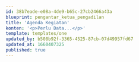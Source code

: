 ```yaml
---
id: 38b7eade-e08a-4de9-b65c-27cb2466a43a
blueprint: pengantar_ketua_pengadilan
title: 'Agenda Kegiatan'
konten: '<p>Perlu Data...</p>'
template: templates/one
updated_by: b508b92f-3365-4525-87cb-07d49957fd67
updated_at: 1660407325
published: true
---
```

